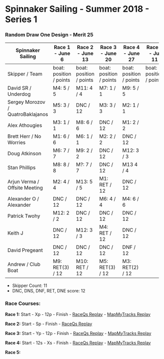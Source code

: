 # Spinnaker Sailing - Summer 2018 - Series 1
### Random Draw One Design - Merit 25

| Spinnaker Sailing | Race 1 - June 6 | Race 2 - June 13 | Race 3 - June 20 | Race 4 - June 27 | Race 5 - Jul 11 | Series Points | Final Series Points |
| --- | --- | --- | --- | --- | --- | --- | --- |
| Skipper / Team | boat: position / points | boat: position / points | boat: position / points | boat: position / points | boat: position / points | | Best 4 Races |
| David SR / Underdog | M4: 5 / 5 | M11: 4 / 4 | M7: 1 / 1 | M9: 5 / 5 | | 15 | 10 |
| Sergey Morozov / QuatroBaklajanos | M5: 3 / 3 | DNC / 12 | M3: 3 / 3 | M2: 1 / 1 | | 19 | 7 |
| Alex Athougies | M3: 1 / 1 | M8: 6 / 6 | DNC / 12 | M1: 2 / 2 | | 21 | 9 |
| Brett Herr / No Worries | M1: 6 / 6 | M6: 1 / 1 | M2: 2 / 2 | DNC / 12 | | 21 | 9 |
| Doug Atkinson| M6: 7 / 7 | M9: 2 / 2 | DNC / 12 | M12: 3 / 3 | | 24 | 10 |
| Stan Phillips | M8: 8 / 8 | M?: 7 / 7 | DNC / 12 | M13 4 / 4 | | 31 | 19 |
| Arjun Verma / Offsite Meeting | M2: 4 / 4 | M13: 5 / 5 | M1: RET / 12 | DNC / 12 | | 33 | 21 |
| Alexander O / Alexander | DNC / 12 | DNC / 12 | M6: 4 / 4 | M4: 6 / 6 | | 34 | 22 |
| Patrick Twohy | M12: 2 / 2 | DNC / 12 | DNC / 12 | DNC / 12 | | 38 | 26 |
| Keith J | DNC / 12 | M12: 3 / 3 | M4: RET / 12 | DNC / 12 | | 39 | 27 |
| David Pregeant |  DNC / 12 |  DNC / 12 | DNC / 12 | DNF / 12 | | 48 | 36 |
| Andrew / Club Boat | M9: RET(3) / 12 | M10: RET / 12 | M5: RET(3) / 12 | M3: RET(2) / 12| | 48 | 36 |


* Skipper Count: 11
* DNC, DNS, DNF, RET, DNE score: 12


### Race Courses:

**Race 1:** Start - Xp - 12p - Finish - [RaceQs Replay](http://raceqs.com/regattas/64373?eventId=69586) - [MapMyTracks Replay](http://www.mapmytracks.com/explore/activity/2859068)

**Race 2:** Start - Sp - Finish - [RaceQs Replay](http://raceqs.com/regattas/64373?eventId=69587)

**Race 3:** Start - Yp - 12p - Finish - [RaceQs Replay](http://raceqs.com/regattas/64373?eventId=69588) - [MapMyTracks Replay](http://www.mapmytracks.com/explore/activity/2878507)

**Race 4:** Start - 12s - Xs - Finish - [RaceQs Replay](http://raceqs.com/regattas/64373?eventId=69589) - [MapMyTracks Replay](http://www.mapmytracks.com/explore/activity/2889059)

**Race 5:** 

